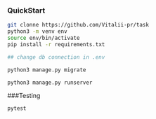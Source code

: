 ### QuickStart
```bash
git clonne https://github.com/Vitalii-pr/task
python3 -m venv env
source env/bin/activate
pip install -r requirements.txt

## change db connection in .env

python3 manage.py migrate

python3 manage.py runserver
```


###Testing

```bash
pytest
